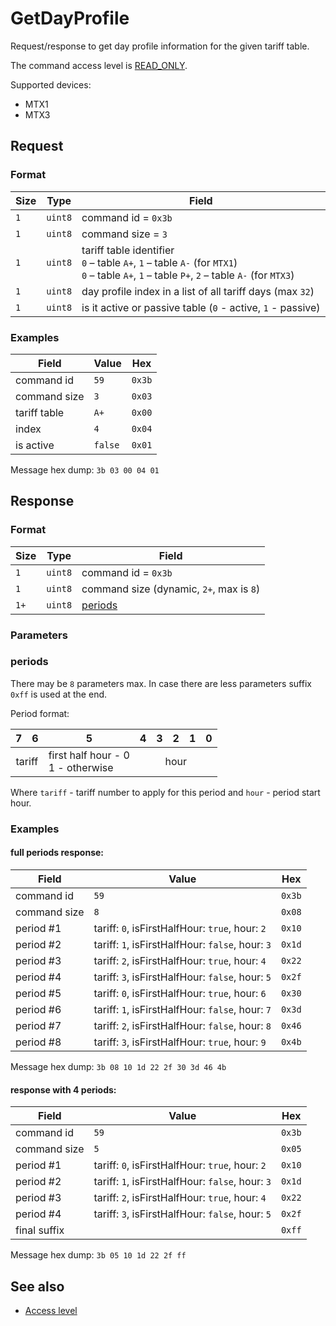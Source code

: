 # GetDayProfile

Request/response to get day profile information for the given tariff table.

The command access level is [READ_ONLY](../basics.md#command-access-level).

Supported devices:
- MTX1
- MTX3


## Request

### Format

| Size | Type    | Field                                                                                                                                                |
| ---- | ------- | ---------------------------------------------------------------------------------------------------------------------------------------------------- |
| `1`  | `uint8` | command id = `0x3b`                                                                                                                                  |
| `1`  | `uint8` | command size = `3`                                                                                                                                   |
| `1`  | `uint8` | tariff table identifier <br/> `0` – table `A+`, `1` – table `A-` (for `MTX1`)</br> `0` – table `A+`, `1` – table `P+`, `2` – table `A-` (for `MTX3`) |
| `1`  | `uint8` | day profile index in a list of all tariff days (max `32`)                                                                                            |
| `1`  | `uint8` | is it active or passive table (`0` - active, `1` - passive)                                                                                          |

### Examples

| Field        | Value   | Hex    |
| ------------ | ------- | ------ |
| command id   | `59`    | `0x3b` |
| command size | `3`     | `0x03` |
| tariff table | `A+`    | `0x00` |
| index        | `4`     | `0x04` |
| is active    | `false` | `0x01` |

Message hex dump: `3b 03 00 04 01`


## Response

### Format

| Size | Type    | Field                                    |
| ---- | ------- | ---------------------------------------- |
| `1`  | `uint8` | command id = `0x3b`                      |
| `1`  | `uint8` | command size (dynamic, `2+`, max is `8`) |
| `1+` | `uint8` | [periods](#periods)                      |

### Parameters

### periods

There may be `8` parameters max.
In case there are less parameters suffix `0xff` is used at the end.

Period format:

<table>
    <thead>
        <tr>
            <th>7</th>
            <th>6</th>
            <th>5</th>
            <th>4</th>
            <th>3</th>
            <th>2</th>
            <th>1</th>
            <th>0</th>
        </tr>
    </thead>
    <tbody>
        <tr>
            <td colspan="2" align="center">tariff</td>
            <td>first half hour - 0 <br/> 1 - otherwise</td>
            <td colspan="5" align="center">hour</td>
        </tr>
    </tbody>
</table>

Where `tariff` - tariff number to apply for this period and `hour` - period start hour.


### Examples

#### full periods response:

| Field        | Value                                            | Hex    |
| ------------ | ------------------------------------------------ | ------ |
| command id   | `59`                                             | `0x3b` |
| command size | `8`                                              | `0x08` |
| period #1    | tariff: `0`, isFirstHalfHour: `true`, hour: `2`  | `0x10` |
| period #2    | tariff: `1`, isFirstHalfHour: `false`, hour: `3` | `0x1d` |
| period #3    | tariff: `2`, isFirstHalfHour: `true`, hour: `4`  | `0x22` |
| period #4    | tariff: `3`, isFirstHalfHour: `false`, hour: `5` | `0x2f` |
| period #5    | tariff: `0`, isFirstHalfHour: `true`, hour: `6`  | `0x30` |
| period #6    | tariff: `1`, isFirstHalfHour: `false`, hour: `7` | `0x3d` |
| period #7    | tariff: `2`, isFirstHalfHour: `false`, hour: `8` | `0x46` |
| period #8    | tariff: `3`, isFirstHalfHour: `true`, hour: `9`  | `0x4b` |

Message hex dump: `3b 08 10 1d 22 2f 30 3d 46 4b`

#### response with 4 periods:

| Field        | Value                                            | Hex    |
| ------------ | ------------------------------------------------ | ------ |
| command id   | `59`                                             | `0x3b` |
| command size | `5`                                              | `0x05` |
| period #1    | tariff: `0`, isFirstHalfHour: `true`, hour: `2`  | `0x10` |
| period #2    | tariff: `1`, isFirstHalfHour: `false`, hour: `3` | `0x1d` |
| period #3    | tariff: `2`, isFirstHalfHour: `true`, hour: `4`  | `0x22` |
| period #4    | tariff: `3`, isFirstHalfHour: `false`, hour: `5` | `0x2f` |
| final suffix |                                                  | `0xff` |

Message hex dump: `3b 05 10 1d 22 2f ff`


## See also

* [Access level](../basics.md#command-access-level)
